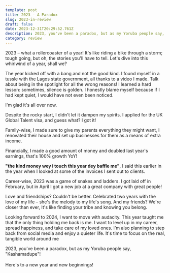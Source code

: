 ```yaml
---
template: post
title: 2023 - A Paradox
slug: 2023-in-review
draft: false
date: 2023-12-31T20:29:52.761Z
description: 2023, you've been a paradox, but as my Yoruba people say, "Kashamadupe"!
category: review
---
```

2023 – what a rollercoaster of a year! It's like riding a bike through a storm; tough going, but oh, the stories you'll have to tell. Let's dive into this whirlwind of a year, shall we?

The year kicked off with a bang and not the good kind. I found myself in a tussle with the Lagos state government, all thanks to a video I made. Talk about being in the spotlight for all the wrong reasons! I learned a hard lesson: sometimes, silence is golden. I honestly blame myself because if I had kept quiet, I would have not even been noticed. 

I'm glad it's all over now.

Despite the rocky start, I didn't let it dampen my spirits. I applied for the UK Global Talent visa, and guess what? I got it!

Family-wise, I made sure to give my parents everything they might want, I renovated their house and set up businesses for them as a means of extra income. 

Financially, I made a good amount of money and doubled last year's earnings, that's 100% growth YoY!

**"﻿the kind money wey i touch this year dey baffle me"**, I said this earlier in the year when I looked at some of the invoices I sent out to clients. 

Career-wise, 2023 was a game of snakes and ladders. I got laid off in February, but in April I got a new job at a great company with great people!

Love and friendships? Couldn't be better. Celebrated two years with the love of my life – she's the melody to my life's song. And my friends? We're closer than ever, It's like finding your tribe and knowing you belong.

Looking forward to 2024, I want to move with audacity. This year taught me that the only thing holding me back is me. I want to level up in my career, spread happiness, and take care of my loved ones. I'm also planning to step back from social media and enjoy a quieter life. It's time to focus on the real, tangible world around me

2023, you've been a paradox, but as my Yoruba people say, "Kashamadupe"!\
\
Here's to a new year and new beginnings!